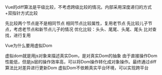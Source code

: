 Vue的diff算法是平级比较，不考虑跨级比较的情况。内部采用深度递归的方式+双指针方式比较

先比较两个节点是不是相同节点
相同节点比较属性，复用老节点
先比较儿子节点，考虑老节点和新节点儿子的情况
优化比较：头头、尾尾、头尾、尾头
比对查找，进行复用


Vue为什么要用虚拟Dom

虚拟dom就是用js对象来描述真实Dom，是对真实Dom的抽象
由于直接操作Dom性能低，但是js层的操作效率高，可以将Dom操作转化成对象操作。最终通过diff算法比对差异进行更新Dom
虚拟Dom不依赖真实平台环境，可以实现跨平台

